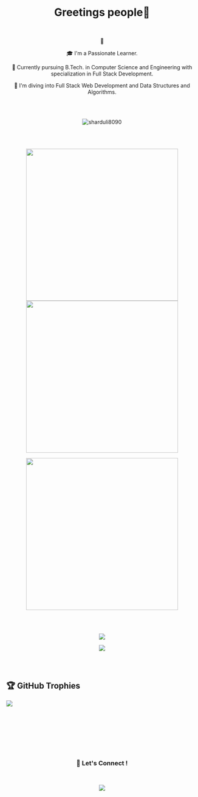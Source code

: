 <h1 align="center">Greetings people👋</h1>
<br>

<p align = "center">
👀 
</p>
<p align = "center">
🎓 I'm a Passionate Learner.
</p>
<p align = "center">
 🔭 Currently pursuing B.Tech. in Computer Science and Engineering with specialization in Full Stack Development.
</p><p align = "center">
 🌱 I'm diving into Full Stack Web Development and Data Structures and Algorithms.
</p>
<br>
<br>
<p align="center"> <img src="https://komarev.com/ghpvc/?username=sharduli8090&label=Profile%20Views&color=blueviolet&style=flat-square" alt="sharduli8090" /> </p>
<br>
<br>
<p align = "center">
  <img src = "https://github-readme-stats.vercel.app/api?username=sharduli8090&hide=contribs,prs&include_all_commits=true&theme=dracula&hide_border=true" width = 400>
  <img src = "https://github-readme-streak-stats.herokuapp.com?user=sharduli8090&theme=dracula&hide_border=true" width = 400>
</p>

<p align = "center">
  <img src = "https://github-readme-stats.vercel.app/api/top-langs/?username=sharduli8090&theme=dracula&hide_border=true"  width = 400>
 </p>
<br>
<br>
 <p align="center"> 
<img  align="center" src="https://skillicons.dev/icons?i=c,css,html,js,ts,react,java,nodejs,express,tailwind,firebase,docker&figma=10&theme=dark" />
  </p> <p align="center"> 
<img  align="center" src="https://skillicons.dev/icons?i=git,github,mongodb,netlify,postgres,postman,py,mysql,stackoverflow,discord,next,unity&vercel=10&theme=dark" />
  </p>
<br>
<br>

## 🏆 GitHub Trophies
![](https://github-profile-trophy.vercel.app/?username=sharduli8090&theme=radical&no-frame=true&no-bg=true&margin-w=4)



<br><br><br><br><br><br>

<h3 align="center">🤝 Let's Connect !</h3>

<br>

 


<p align = "center">
<a href="https://www.linkedin.com/in/shardulipandey/" target="_blank" >
  <img src = "https://img.shields.io/badge/LinkedIn-0077B5?style=for-the-badge&logo=linkedin&logoColor=white"></a>

</p>


<br>



